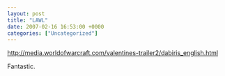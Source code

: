 ```yaml
---
layout: post
title: "LAWL"
date: 2007-02-16 16:53:00 +0000
categories: ["Uncategorized"]
---
```


http://media.worldofwarcraft.com/valentines-trailer2/dabiris_english.html

Fantastic.